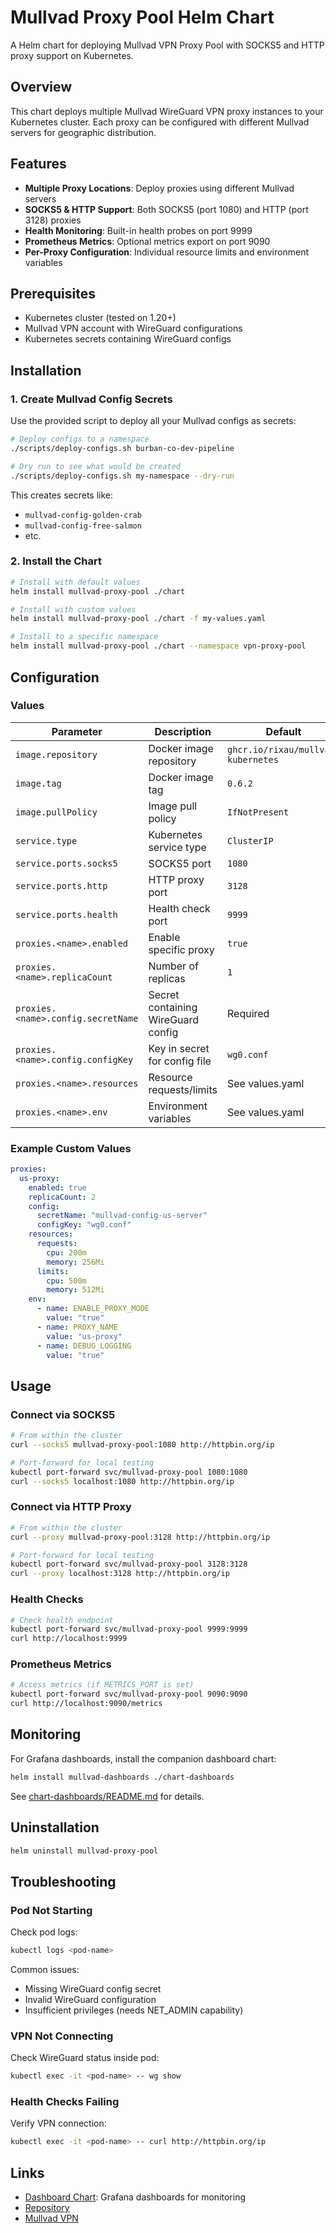 # Mullvad Proxy Pool Helm Chart

A Helm chart for deploying Mullvad VPN Proxy Pool with SOCKS5 and HTTP proxy support on Kubernetes.

## Overview

This chart deploys multiple Mullvad WireGuard VPN proxy instances to your Kubernetes cluster. Each proxy can be configured with different Mullvad servers for geographic distribution.

## Features

- **Multiple Proxy Locations**: Deploy proxies using different Mullvad servers
- **SOCKS5 & HTTP Support**: Both SOCKS5 (port 1080) and HTTP (port 3128) proxies
- **Health Monitoring**: Built-in health probes on port 9999
- **Prometheus Metrics**: Optional metrics export on port 9090
- **Per-Proxy Configuration**: Individual resource limits and environment variables

## Prerequisites

- Kubernetes cluster (tested on 1.20+)
- Mullvad VPN account with WireGuard configurations
- Kubernetes secrets containing WireGuard configs

## Installation

### 1. Create Mullvad Config Secrets

Use the provided script to deploy all your Mullvad configs as secrets:

```bash
# Deploy configs to a namespace
./scripts/deploy-configs.sh burban-co-dev-pipeline

# Dry run to see what would be created
./scripts/deploy-configs.sh my-namespace --dry-run
```

This creates secrets like:
- `mullvad-config-golden-crab`
- `mullvad-config-free-salmon`
- etc.

### 2. Install the Chart

```bash
# Install with default values
helm install mullvad-proxy-pool ./chart

# Install with custom values
helm install mullvad-proxy-pool ./chart -f my-values.yaml

# Install to a specific namespace
helm install mullvad-proxy-pool ./chart --namespace vpn-proxy-pool
```

## Configuration

### Values

| Parameter | Description | Default |
|-----------|-------------|---------|
| `image.repository` | Docker image repository | `ghcr.io/rixau/mullvad-kubernetes` |
| `image.tag` | Docker image tag | `0.6.2` |
| `image.pullPolicy` | Image pull policy | `IfNotPresent` |
| `service.type` | Kubernetes service type | `ClusterIP` |
| `service.ports.socks5` | SOCKS5 port | `1080` |
| `service.ports.http` | HTTP proxy port | `3128` |
| `service.ports.health` | Health check port | `9999` |
| `proxies.<name>.enabled` | Enable specific proxy | `true` |
| `proxies.<name>.replicaCount` | Number of replicas | `1` |
| `proxies.<name>.config.secretName` | Secret containing WireGuard config | Required |
| `proxies.<name>.config.configKey` | Key in secret for config file | `wg0.conf` |
| `proxies.<name>.resources` | Resource requests/limits | See values.yaml |
| `proxies.<name>.env` | Environment variables | See values.yaml |

### Example Custom Values

```yaml
proxies:
  us-proxy:
    enabled: true
    replicaCount: 2
    config:
      secretName: "mullvad-config-us-server"
      configKey: "wg0.conf"
    resources:
      requests:
        cpu: 200m
        memory: 256Mi
      limits:
        cpu: 500m
        memory: 512Mi
    env:
      - name: ENABLE_PROXY_MODE
        value: "true"
      - name: PROXY_NAME
        value: "us-proxy"
      - name: DEBUG_LOGGING
        value: "true"
```

## Usage

### Connect via SOCKS5

```bash
# From within the cluster
curl --socks5 mullvad-proxy-pool:1080 http://httpbin.org/ip

# Port-forward for local testing
kubectl port-forward svc/mullvad-proxy-pool 1080:1080
curl --socks5 localhost:1080 http://httpbin.org/ip
```

### Connect via HTTP Proxy

```bash
# From within the cluster
curl --proxy mullvad-proxy-pool:3128 http://httpbin.org/ip

# Port-forward for local testing
kubectl port-forward svc/mullvad-proxy-pool 3128:3128
curl --proxy localhost:3128 http://httpbin.org/ip
```

### Health Checks

```bash
# Check health endpoint
kubectl port-forward svc/mullvad-proxy-pool 9999:9999
curl http://localhost:9999
```

### Prometheus Metrics

```bash
# Access metrics (if METRICS_PORT is set)
kubectl port-forward svc/mullvad-proxy-pool 9090:9090
curl http://localhost:9090/metrics
```

## Monitoring

For Grafana dashboards, install the companion dashboard chart:

```bash
helm install mullvad-dashboards ./chart-dashboards
```

See [chart-dashboards/README.md](../chart-dashboards/README.md) for details.

## Uninstallation

```bash
helm uninstall mullvad-proxy-pool
```

## Troubleshooting

### Pod Not Starting

Check pod logs:
```bash
kubectl logs <pod-name>
```

Common issues:
- Missing WireGuard config secret
- Invalid WireGuard configuration
- Insufficient privileges (needs NET_ADMIN capability)

### VPN Not Connecting

Check WireGuard status inside pod:
```bash
kubectl exec -it <pod-name> -- wg show
```

### Health Checks Failing

Verify VPN connection:
```bash
kubectl exec -it <pod-name> -- curl http://httpbin.org/ip
```

## Links

- [Dashboard Chart](../chart-dashboards/): Grafana dashboards for monitoring
- [Repository](https://github.com/rixau/mullvad-kubernetes)
- [Mullvad VPN](https://mullvad.net/)

